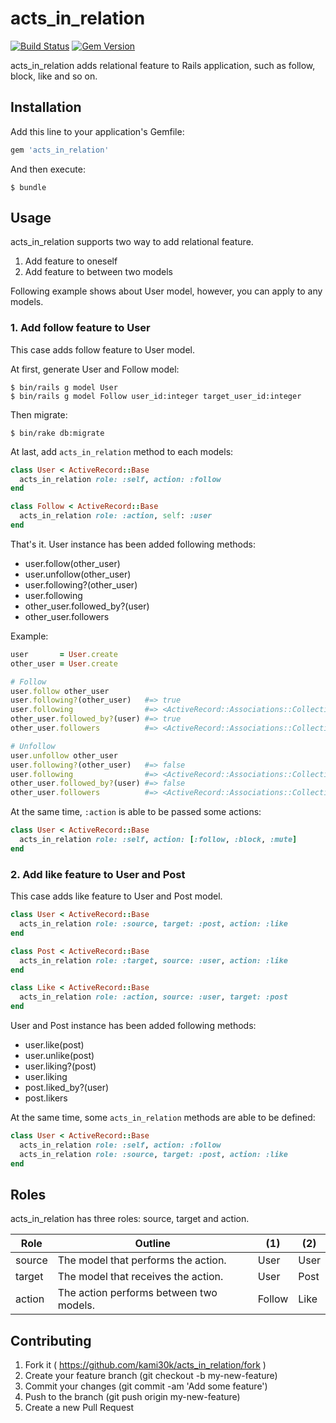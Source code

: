 # acts_in_relation

[![Build Status](https://travis-ci.org/kami30k/acts_in_relation.svg)](https://travis-ci.org/kami30k/acts_in_relation)
[![Gem Version](https://badge.fury.io/rb/acts_in_relation.svg)](http://badge.fury.io/rb/acts_in_relation)

acts_in_relation adds relational feature to Rails application, such as follow, block, like and so on.

## Installation

Add this line to your application's Gemfile:

```ruby
gem 'acts_in_relation'
```

And then execute:

```
$ bundle
```

## Usage

acts_in_relation supports two way to add relational feature.

1. Add feature to oneself
2. Add feature to between two models

Following example shows about User model, however, you can apply to any models.

### 1. Add follow feature to User

This case adds follow feature to User model.

At first, generate User and Follow model:

```
$ bin/rails g model User
$ bin/rails g model Follow user_id:integer target_user_id:integer
```

Then migrate:

```
$ bin/rake db:migrate
```

At last, add `acts_in_relation` method to each models:

```ruby
class User < ActiveRecord::Base
  acts_in_relation role: :self, action: :follow
end

class Follow < ActiveRecord::Base
  acts_in_relation role: :action, self: :user
end
```

That's it.
User instance has been added following methods:

- user.follow(other_user)
- user.unfollow(other_user)
- user.following?(other_user)
- user.following
- other_user.followed_by?(user)
- other_user.followers

Example:

```ruby
user       = User.create
other_user = User.create

# Follow
user.follow other_user
user.following?(other_user)   #=> true
user.following                #=> <ActiveRecord::Associations::CollectionProxy [#<User id: 2, created_at: "2015-01-10 01:57:52", updated_at: "2015-01-10 01:57:52">]>
other_user.followed_by?(user) #=> true
other_user.followers          #=> <ActiveRecord::Associations::CollectionProxy [#<User id: 1, created_at: "2015-01-10 01:57:42", updated_at: "2015-01-10 01:57:42">]>

# Unfollow
user.unfollow other_user
user.following?(other_user)   #=> false
user.following                #=> <ActiveRecord::Associations::CollectionProxy []>
other_user.followed_by?(user) #=> false
other_user.followers          #=> <ActiveRecord::Associations::CollectionProxy []>
```

At the same time, `:action` is able to be passed some actions:

```ruby
class User < ActiveRecord::Base
  acts_in_relation role: :self, action: [:follow, :block, :mute]
end
```

### 2. Add like feature to User and Post

This case adds like feature to User and Post model.

```ruby
class User < ActiveRecord::Base
  acts_in_relation role: :source, target: :post, action: :like
end

class Post < ActiveRecord::Base
  acts_in_relation role: :target, source: :user, action: :like
end

class Like < ActiveRecord::Base
  acts_in_relation role: :action, source: :user, target: :post
end
```

User and Post instance has been added following methods:

- user.like(post)
- user.unlike(post)
- user.liking?(post)
- user.liking
- post.liked_by?(user)
- post.likers

At the same time, some `acts_in_relation` methods are able to be defined:

```ruby
class User < ActiveRecord::Base
  acts_in_relation role: :self, action: :follow
  acts_in_relation role: :source, target: :post, action: :like
end
```

## Roles

acts_in_relation has three roles: source, target and action.

| Role | Outline | (1) | (2) |
| --- | --- | --- | --- |
| source | The model that performs the action. | User | User |
| target | The model that receives the action. | User | Post |
| action | The action performs between two models. | Follow | Like |

## Contributing

1. Fork it ( https://github.com/kami30k/acts_in_relation/fork )
2. Create your feature branch (git checkout -b my-new-feature)
3. Commit your changes (git commit -am 'Add some feature')
4. Push to the branch (git push origin my-new-feature)
5. Create a new Pull Request
